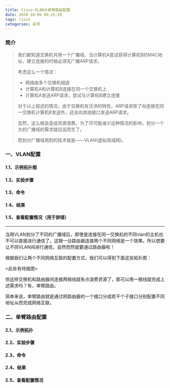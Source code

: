 ```yaml
---
title: Cisco-VLAN与单臂路由配置
date: 2020-10-09 00:25:28
tags: cisco
categories: 杂项
---
```


### 简介

>我们都知道交换机共用一个广播域，当计算机A尝试获得计算机B的MAC地址，建立连接的时候必须先广播ARP请求。
>
>考虑这么一个情况：
>
>- 网络由多个交换机相连
>- 计算机A和计算机B连接在同一个交换机上
>- 计算机A发送ARP请求，尝试与计算机B建立连接
>
>对于以上叙述的情况，由于交换机有泛洪的特性，ARP请求除了向连接在同一交换机计算机B发送外，还会向其他接口发送ARP请求。
>
>显然，这么做会造成资源浪费。为了尽可能减少这种情况的影响，划分一个大的广播域的需求就应运而生了。
>
>而划分广播域用到的技术就是——VLAN(虚拟局域网)。

<!-- more-->

### 一、VLAN配置

#### 1.1、示例拓扑图

#### 1.2、实验步骤

#### 1.3、命令

#### 1.4、结果

#### 1.5、查看配置情况（用于排错）

***

当用VLAN划分了不同的广播域后，即使是连接在同一交换机的不同vlan的主机也不可以直接进行通信了。这跟一台路由器连接两个不同网络是一个效果。所以想要让不同VLAN间进行通信，自然而然就要通过路由器啦！

根据我们让两个不同网络互联的配置方式，我们可以得到下面这张拓扑图：

<此处有待插图>

但这样交换机和路由器间连接两根线就有点浪费资源了，那可以用一根线就完成上述需求吗？有，单臂路由。

简单来说，单臂路由就是通过把路由器的一个接口分成若干个子接口分别配置不同地址从而完成网络互联。

### 二、单臂路由配置

#### 2.1、示例拓扑

#### 2.2、实验步骤

#### 2.3、命令

#### 2.4、结果

#### 2.5、查看配置情况

